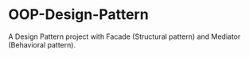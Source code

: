 # OOP-Design-Pattern
A Design Pattern project with Facade (Structural pattern) and Mediator (Behavioral pattern). 
